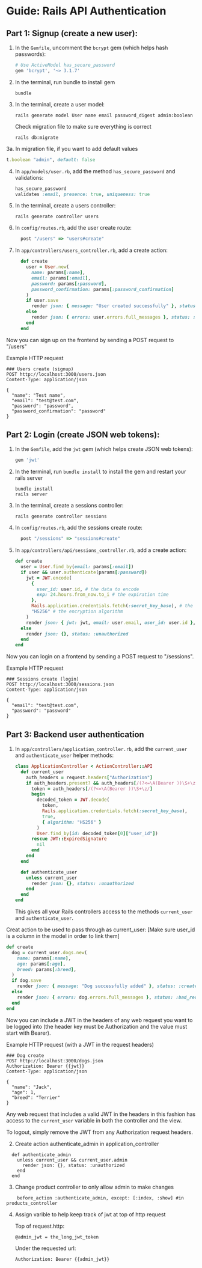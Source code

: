 # Guide: Rails API Authentication

## Part 1: Signup (create a new user):

1. In the `Gemfile`, uncomment the `bcrypt` gem (which helps hash passwords):

   ```ruby
   # Use ActiveModel has_secure_password
   gem 'bcrypt', '~> 3.1.7'
   ```

2. In the terminal, run bundle to install gem

   ```
   bundle
   ```

3. In the terminal, create a user model:

   ```
   rails generate model User name email password_digest admin:boolean
   ```
   Check migration file to make sure everything is correct
   ```
   rails db:migrate
   ```
   
3a. In migration file, if you want to add default values
  
   ```ruby
   t.boolean "admin", default: false
   ```

4. In `app/models/user.rb`, add the method `has_secure_password` and validations:

   ```ruby
   has_secure_password
   validates :email, presence: true, uniqueness: true
   ```

5. In the terminal, create a users controller:

   ```
   rails generate controller users
   ```

6. In `config/routes.rb`, add the user create route:

   ```ruby
     post "/users" => "users#create"
   ```

7. In `app/controllers/users_controller.rb`, add a create action:

   ```ruby
     def create
       user = User.new(
         name: params[:name],
         email: params[:email],
         password: params[:password],
         password_confirmation: params[:password_confirmation]
       )
       if user.save
         render json: { message: "User created successfully" }, status: :created
       else
         render json: { errors: user.errors.full_messages }, status: :bad_request
       end
     end
   ```

Now you can sign up on the frontend by sending a POST request to "/users"

Example HTTP request

```
### Users create (signup)
POST http://localhost:3000/users.json
Content-Type: application/json

{
  "name": "Test name",
  "email": "test@test.com",
  "password": "password",
  "password_confirmation": "password"
}
```

## Part 2: Login (create JSON web tokens):

1. In the `Gemfile`, add the `jwt` gem (which helps create JSON web tokens):

   ```ruby
   gem 'jwt'
   ```

2. In the terminal, run `bundle install` to install the gem and restart your rails server

   ```
   bundle install
   rails server
   ```

3. In the terminal, create a sessions controller:

   ```
   rails generate controller sessions
   ```

4. In `config/routes.rb`, add the sessions create route:

   ```ruby
     post "/sessions" => "sessions#create"
   ```

5. In `app/controllers/api/sessions_controller.rb`, add a create action:

   ```ruby
   def create
     user = User.find_by(email: params[:email])
     if user && user.authenticate(params[:password])
       jwt = JWT.encode(
         {
           user_id: user.id, # the data to encode
           exp: 24.hours.from_now.to_i # the expiration time
         },
         Rails.application.credentials.fetch(:secret_key_base), # the secret key
         "HS256" # the encryption algorithm
       )
       render json: { jwt: jwt, email: user.email, user_id: user.id }, status: :created
     else
       render json: {}, status: :unauthorized
     end
   end
   ```

Now you can login on a frontend by sending a POST request to "/sessions".

Example HTTP request

```
### Sessions create (login)
POST http://localhost:3000/sessions.json
Content-Type: application/json

{
  "email": "test@test.com",
  "password": "password"
}
```

## Part 3: Backend user authentication

1. In `app/controllers/application_controller.rb`, add the `current_user` and `authenticate_user` helper methods:

   ```ruby
   class ApplicationController < ActionController::API
     def current_user
       auth_headers = request.headers["Authorization"]
       if auth_headers.present? && auth_headers[/(?<=\A(Bearer ))\S+\z/]
         token = auth_headers[/(?<=\A(Bearer ))\S+\z/]
         begin
           decoded_token = JWT.decode(
             token,
             Rails.application.credentials.fetch(:secret_key_base),
             true,
             { algorithm: "HS256" }
           )
           User.find_by(id: decoded_token[0]["user_id"])
         rescue JWT::ExpiredSignature
           nil
         end
       end
     end

     def authenticate_user
       unless current_user
         render json: {}, status: :unauthorized
       end
     end
   end
   ```

   This gives all your Rails controllers access to the methods `current_user` and `authenticate_user`.

Creat action to be used to pass through as current_user:
  [Make sure user_id is a column in the model in order to link them]

  ```ruby
  def create
    dog = current_user.dogs.new(
      name: params[:name],
      age: params[:age],
      breed: params[:breed],
    )
    if dog.save
      render json: { message: "Dog successfully added" }, status: :created
    else
      render json: { errors: dog.errors.full_messages }, status: :bad_request
    end
  end
  ```
Now you can include a JWT in the headers of any web request you want to be logged into (the header key must be Authorization and the value must start with Bearer).

Example HTTP request (with a JWT in the request headers)

```
### Dog create
POST http://localhost:3000/dogs.json
Authorization: Bearer {{jwt}}
Content-Type: application/json

{
  "name": "Jack",
  "age": 1,
  "breed": "Terrier"
}
```

Any web request that includes a valid JWT in the headers in this fashion has access to the `current_user` variable in both the controller and the view.

To logout, simply remove the JWT from any Authorization request headers.

2. Create action authenticate_admin in application_controller

  ```
    def authenticate_admin
      unless current_user && current_user.admin
        render json: {}, status: :unauthorized
      end
    end
  ```

3. Change product controller to only allow admin to make changes

  ```
      before_action :authenticate_admin, except: [:index, :show] #in products_controller
  ```

4. Assign varible to help keep track of jwt at top of http request
      
      Top of request.http:

      ```
      @admin_jwt = the_long_jwt_token
      ```
      Under the requested url:

      ```
      Authorization: Bearer {{admin_jwt}}
      ```